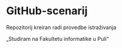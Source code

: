 # GitHub-scenarij
Repozitorij kreiran radi provedbe istraživanja


 „Studiram na Fakultetu informatike u Puli“
